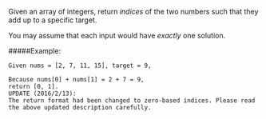 Given an array of integers, return *indices* of the two numbers such that they add up to a specific target.

You may assume that each input would have *exactly* one solution.

#####Example:
```
Given nums = [2, 7, 11, 15], target = 9,

Because nums[0] + nums[1] = 2 + 7 = 9,
return [0, 1].
UPDATE (2016/2/13):
The return format had been changed to zero-based indices. Please read the above updated description carefully.
```